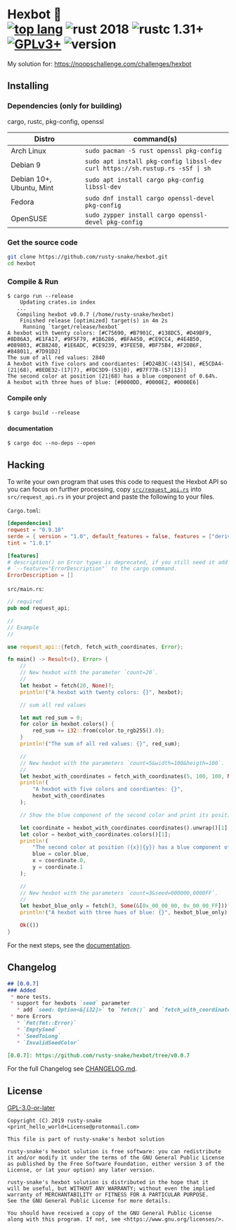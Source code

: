 # Hexbot :construction: <br> [![top lang]][rust] ![rust 2018] ![rustc 1.31+] [![GPLv3+]][COPYING] ![version]

[top lang]: https://img.shields.io/github/languages/top/rusty-snake/hexbot.svg?logo=rust
[rust]: https://www.rust-lang.org/
[rustc 1.31+]: https://img.shields.io/badge/rustc-1.31+-blue.svg
[rust 2018]: https://img.shields.io/badge/rust--edition-2018-blue.svg
[GPLv3+]: https://img.shields.io/github/license/rusty-snake/hexbot.svg?color=darkred
[COPYING]: COPYING
[version]: https://img.shields.io/github/tag/rusty-snake/hexbot.svg?label=lastet%20release

My solution for: https://noopschallenge.com/challenges/hexbot

## Installing

### Dependencies (only for building)

cargo, rustc, pkg-config, openssl

| Distro                   | command(s)                                                                         |
| ------------------------ | ---------------------------------------------------------------------------------- |
| Arch Linux               | `sudo pacman -S rust openssl pkg-config`                                           |
| Debian 9                 | `sudo apt install pkg-config libssl-dev`<br>`curl https://sh.rustup.rs -sSf \| sh` |
| Debian 10+, Ubuntu, Mint | `sudo apt install cargo pkg-config libssl-dev`                                     |
| Fedora                   | `sudo dnf install cargo openssl-devel pkg-config`                                  |
| OpenSUSE                 | `sudo zypper install cargo openssl-devel pkg-config`                               |

### Get the source code

```bash
git clone https://github.com/rusty-snake/hexbot.git
cd hexbot
```

### Compile & Run

```
$ cargo run --release
    Updating crates.io index
   ...
   Compiling hexbot v0.0.7 (/home/rusty-snake/hexbot)
    Finished release [optimized] target(s) in 4m 2s
     Running `target/release/hexbot`
A hexbot with twenty colors: [#C75690, #B7901C, #138DC5, #D49BF9, #8D86A3, #E1FA17, #9F5F79, #1B6286, #BFA450, #CE9CC4, #4E4B50, #089803, #CB8240, #1E6ADC, #CE9239, #3FEE5B, #BF75B4, #F2DB6F, #848011, #7D91D2]
The sum of all red values: 2840
A hexbot with five colors and coordiantes: [#D24B3C-(43|54), #E5CDA4-(21|68), #8EDE32-(17|7), #FDC3D9-(53|0), #B7F77B-(57|13)]
The second color at position (21|68) has a blue component of 0.64%.
A hexbot with three hues of blue: [#0000DD, #0000E2, #0000E6]
```

#### Compile only

```
$ cargo build --release
```

#### documentation

```
$ cargo doc --no-deps --open
```

## Hacking

To write your own program that uses this code to request the Hexbot API so you can focus on further processing,
copy [`src/request_api.rs`](src/request_api.rs) into `src/request_api.rs` in your project and paste the following to your files.

`Cargo.toml`:
```toml
[dependencies]
reqwest = "0.9.18"
serde = { version = "1.0", default_features = false, features = ["derive"] }
tint = "1.0.1"

[features]
# description() on Error types is deprecated, if you still need it add
# `--feature="ErrorDescription"` to the cargo command.
ErrorDescription = []
```

`src/main.rs`:
```rust
// required
pub mod request_api;

//
// Example
//

use request_api::{fetch, fetch_with_coordinates, Error};

fn main() -> Result<(), Error> {
    //
    // New hexbot with the parameter `count=20`.
    //
    let hexbot = fetch(20, None)?;
    println!("A hexbot with twenty colors: {}", hexbot);

    // sum all red values

    let mut red_sum = 0;
    for color in hexbot.colors() {
        red_sum += i32::from(color.to_rgb255().0);
    }
    println!("The sum of all red values: {}", red_sum);

    //
    // New hexbot with the parameters `count=5&width=100&heigth=100`.
    //
    let hexbot_with_coordinates = fetch_with_coordinates(5, 100, 100, None)?;
    println!(
        "A hexbot with five colors and coordiantes: {}",
        hexbot_with_coordinates
    );

    // Show the blue component of the second color and print its position.

    let coordinate = hexbot_with_coordinates.coordinates().unwrap()[1];
    let color = hexbot_with_coordinates.colors()[1];
    println!(
        "The second color at position ({x}|{y}) has a blue component of {blue:.2}%.",
        blue = color.blue,
        x = coordinate.0,
        y = coordinate.1
    );

    //
    // New hexbot with the parameters `count=3&seed=000000,0000FF`.
    //
    let hexbot_blue_only = fetch(3, Some(&[0x_00_00_00, 0x_00_00_FF]))?;
    println!("A hexbot with three hues of blue: {}", hexbot_blue_only);

    Ok(())
}
```

For the next steps, see the [documentation](#documentation).

## Changelog

```markdown
## [0.0.7]
### Added
 * more tests.
 * support for hexbots `seed` parameter
   * add `seed: Option<&[i32]>` to `fetch()` and `fetch_with_coordinates()`
 * more Errors
   * `Fmt(fmt::Error)`
   * `EmptySeed`
   * `SeedToLong`
   * `InvalidSeedColor`

[0.0.7]: https://github.com/rusty-snake/hexbot/tree/v0.0.7
```

For the full Changelog see [CHANGELOG.md](CHANGELOG.md).

## License

[GPL-3.0-or-later](COPYING)

```
Copyright (C) 2019 rusty-snake <print_hello_world+License@protonmail.com>

This file is part of rusty-snake's hexbot solution

rusty-snake's hexbot solution is free software: you can redistribute
it and/or modify it under the terms of the GNU General Public License
as published by the Free Software Foundation, either version 3 of the
License, or (at your option) any later version.

rusty-snake's hexbot solution is distributed in the hope that it
will be useful, but WITHOUT ANY WARRANTY; without even the implied
warranty of MERCHANTABILITY or FITNESS FOR A PARTICULAR PURPOSE.
See the GNU General Public License for more details.

You should have received a copy of the GNU General Public License
along with this program. If not, see <https://www.gnu.org/licenses/>.
```
